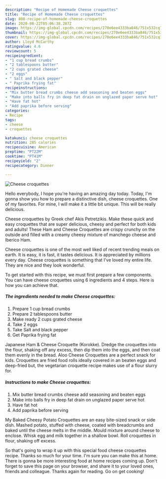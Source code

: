 ```yaml
---
description: "Recipe of Homemade Cheese croquettes"
title: "Recipe of Homemade Cheese croquettes"
slug: 808-recipe-of-homemade-cheese-croquettes
date: 2020-08-22T05:06:38.287Z
image: https://img-global.cpcdn.com/recipes/270e6ee4333ba846/751x532cq70/cheese-croquettes-recipe-main-photo.jpg
thumbnail: https://img-global.cpcdn.com/recipes/270e6ee4333ba846/751x532cq70/cheese-croquettes-recipe-main-photo.jpg
cover: https://img-global.cpcdn.com/recipes/270e6ee4333ba846/751x532cq70/cheese-croquettes-recipe-main-photo.jpg
author: Lloyd McCarthy
ratingvalue: 4.6
reviewcount: 5
recipeingredient:
- "1 cup bread crumbs"
- "2 tablespoons butter"
- "2 cups grated cheese"
- "2 eggs"
- " Salt and black pepper"
- " Paprika frying fat"
recipeinstructions:
- "Mix butter bread crumbs cheese add seasoning and beaten eggs"
- "Make into balls fry in deep fat drain on unglazed paper serve hot"
- "Have fat hot"
- "Add paprika before serving"
categories:
- Recipe
tags:
- cheese
- croquettes

katakunci: cheese croquettes 
nutrition: 285 calories
recipecuisine: American
preptime: "PT22M"
cooktime: "PT41M"
recipeyield: "2"
recipecategory: Dinner

---
```



![Cheese croquettes](https://img-global.cpcdn.com/recipes/270e6ee4333ba846/751x532cq70/cheese-croquettes-recipe-main-photo.jpg)

Hello everybody, I hope you're having an amazing day today. Today, I'm gonna show you how to prepare a distinctive dish, cheese croquettes. One of my favorites. For mine, I will make it a little bit unique. This will be really delicious.

Cheese croquettes by Greek chef Akis Petretzikis. Make these quick and easy croquettes that are super delicious, cheesy and perfect for both kids and adults! These Ham and Cheese Croquettes are crispy crunchy on the outside and filled with a creamy cheesy mixture of manchego cheese and Iberico Ham.

Cheese croquettes is one of the most well liked of recent trending meals on earth. It is easy, it is fast, it tastes delicious. It is appreciated by millions every day. Cheese croquettes is something that I've loved my entire life. They are nice and they look wonderful.


To get started with this recipe, we must first prepare a few components. You can have cheese croquettes using 6 ingredients and 4 steps. Here is how you can achieve that.

<!--inarticleads1-->

##### The ingredients needed to make Cheese croquettes:

1. Prepare 1 cup bread crumbs
1. Prepare 2 tablespoons butter
1. Make ready 2 cups grated cheese
1. Take 2 eggs
1. Take  Salt and black pepper
1. Get  Paprika frying fat


Japanese Ham &amp; Cheese Croquette (Korokke). Dredge the croquettes into the flour, shaking off any excess, then dip them into the eggs, and then coat them evenly in the bread. Aloo Cheese Croquettes are a perfect snack for kids. Croquettes are fried food rolls ideally covered in an beaten eggs and deep-fried but, the vegetarian croquette recipe makes use of a flour slurry for. 

<!--inarticleads2-->

##### Instructions to make Cheese croquettes:

1. Mix butter bread crumbs cheese add seasoning and beaten eggs
1. Make into balls fry in deep fat drain on unglazed paper serve hot
1. Have fat hot
1. Add paprika before serving


My Baked Cheesy Potato Croquettes are an easy bite-sized snack or side dish. Mashed potato, stuffed with cheese, coated with breadcrumbs and baked until the cheese melts in the middle. Mould mixture around cheese to enclose. Whisk egg and milk together in a shallow bowl. Roll croquettes in flour, shaking off excess. 

So that's going to wrap it up with this special food cheese croquettes recipe. Thanks so much for your time. I'm sure you can make this at home. There is gonna be more interesting food at home recipes coming up. Don't forget to save this page on your browser, and share it to your loved ones, friends and colleague. Thanks again for reading. Go on get cooking!
